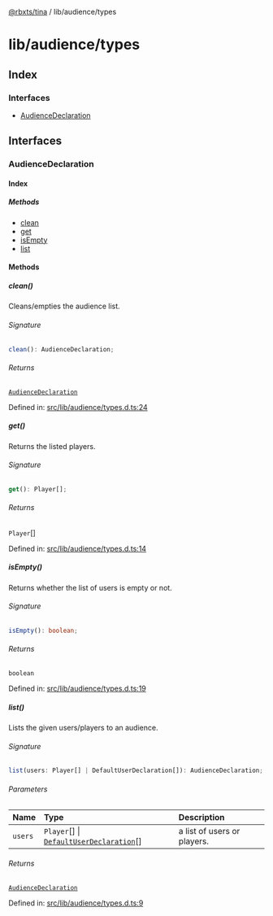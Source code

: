 [@rbxts/tina](modules.md) / lib/audience/types

# lib/audience/types

## Index

### Interfaces

- [AudienceDeclaration](lib_audience_types.md#audiencedeclaration)

## Interfaces

### AudienceDeclaration

#### Index

##### Methods

- [clean](lib_audience_types.md#clean)
- [get](lib_audience_types.md#get)
- [isEmpty](lib_audience_types.md#isempty)
- [list](lib_audience_types.md#list)

#### Methods

##### clean()

Cleans/empties the audience list.

###### Signature

```ts
clean(): AudienceDeclaration;
```

###### Returns

[`AudienceDeclaration`](lib_audience_types.md#audiencedeclaration)

Defined in: [src/lib/audience/types.d.ts:24](https://github.com/AetherInteractiveLtd/Tina/blob/7f2c41e/src/lib/audience/types.d.ts#L24)

##### get()

Returns the listed players.

###### Signature

```ts
get(): Player[];
```

###### Returns

`Player`[]

Defined in: [src/lib/audience/types.d.ts:14](https://github.com/AetherInteractiveLtd/Tina/blob/7f2c41e/src/lib/audience/types.d.ts#L14)

##### isEmpty()

Returns whether the list of users is empty or not.

###### Signature

```ts
isEmpty(): boolean;
```

###### Returns

`boolean`

Defined in: [src/lib/audience/types.d.ts:19](https://github.com/AetherInteractiveLtd/Tina/blob/7f2c41e/src/lib/audience/types.d.ts#L19)

##### list()

Lists the given users/players to an audience.

###### Signature

```ts
list(users: Player[] | DefaultUserDeclaration[]): AudienceDeclaration;
```

###### Parameters

| Name    | Type                                                                                         | Description                 |
| :------ | :------------------------------------------------------------------------------------------- | :-------------------------- |
| `users` | `Player`[] \| [`DefaultUserDeclaration`](lib_user_default_types.md#defaultuserdeclaration)[] | a list of users or players. |

###### Returns

[`AudienceDeclaration`](lib_audience_types.md#audiencedeclaration)

Defined in: [src/lib/audience/types.d.ts:9](https://github.com/AetherInteractiveLtd/Tina/blob/7f2c41e/src/lib/audience/types.d.ts#L9)
